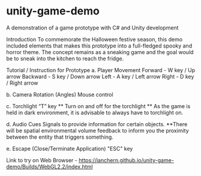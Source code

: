 # unity-game-demo
A demonstration of a game prototype with C# and Unity development


Introduction 
To commemorate the Halloween festive season, this demo included elements that makes this prototype into a full-fledged spooky and horror theme. The concept remains as a sneaking game and the goal would be to sneak into the kitchen to reach the fridge.

Tutorial / Instruction for Prototype
a.  Player Movement
    Forward - W key / Up arrow
    Backward - S key / Down arrow
    Left - A key / Left arrow
    Right - D key / Right arrow

b.  Camera Rotation (Angles)
    Mouse control

c.  Torchlight
    “T” key ** Turn on and off for the torchlight
    ** As the game is held in dark environment, it is advisable to always have to torchlight on.

d.  Audio Cues
    Signals to provide information for certain objects.
    **There will be spatial environmental volume feedback to inform you the proximity between the entity that triggers something.

e.  Escape (Close/Terminate Application) "ESC" key

Link to try on Web Browser - https://ianchern.github.io/unity-game-demo/Builds/WebGL2.2/index.html
